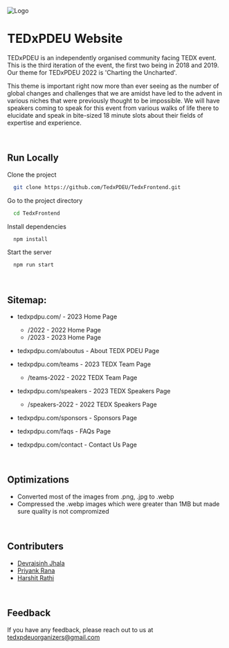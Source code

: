 ![Logo](https://file%2B.vscode-resource.vscode-cdn.net/c%3A/Users/Admin/Desktop/TedxFrontend/public/images/logo.png?version%3D1674933633968)

# TEDxPDEU Website

TEDxPDEU is an independently organised community facing TEDX event. This is the third iteration of the event, the first two being in 2018 and 2019. Our theme for TEDxPDEU 2022 is 'Charting the Uncharted'.

This theme is important right now more than ever seeing as the number of global changes and challenges that we are amidst have led to the advent in various niches that were previously thought to be impossible. We will have speakers coming to speak for this event from various walks of life there to elucidate and speak in bite-sized 18 minute slots about their fields of expertise and experience.

<br>

## Run Locally

Clone the project

```bash
  git clone https://github.com/TedxPDEU/TedxFrontend.git
```

Go to the project directory

```bash
  cd TedxFrontend
```

Install dependencies

```bash
  npm install
```

Start the server

```bash
  npm run start
```

<br>

## Sitemap:

- tedxpdpu.com/ - 2023 Home Page

  - /2022 - 2022 Home Page
  - /2023 - 2023 Home Page

- tedxpdpu.com/aboutus - About TEDX PDEU Page
- tedxpdpu.com/teams - 2023 TEDX Team Page

  - /teams-2022 - 2022 TEDX Team Page

- tedxpdpu.com/speakers - 2023 TEDX Speakers Page

  - /speakers-2022 - 2022 TEDX Speakers Page

- tedxpdpu.com/sponsors - Sponsors Page
- tedxpdpu.com/faqs - FAQs Page

- tedxpdpu.com/contact - Contact Us Page

<br>

## Optimizations

- Converted most of the images from .png, .jpg to .webp
- Compressed the .webp images which were greater than 1MB but made sure quality is not compromized

<br>

## Contributers

- [Devrajsinh Jhala](https://github.com/Devrajsinh-Jhala)
- [Priyank Rana](https://github.com/Priyank2912)
- [Harshit Rathi](https://github.com/har200105)

<br>

## Feedback

If you have any feedback, please reach out to us at tedxpdeuorganizers@gmail.com
